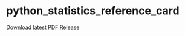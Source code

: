 # python_statistics_reference_card
[Download latest PDF Release](https://github.com/chefe/python_statistics_reference_card/releases)
